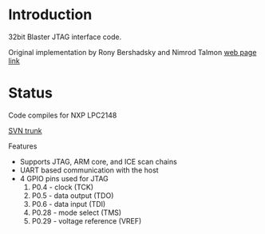 # Introduction #

32bit Blaster JTAG interface code.

Original implementation by Rony Bershadsky and Nimrod Talmon [web page link](http://www.cs.tau.ac.il/~nimrodt5/JTAG/index.html)

# Status #

Code compiles for NXP LPC2148

[SVN trunk](http://code.google.com/p/32bitmicro/source/browse/trunk/src/32bitblaster/jtag)

Features
  * Supports JTAG, ARM core, and ICE scan chains
  * UART based communication with the host
  * 4 GPIO pins used for JTAG
    1. P0.4  - clock (TCK)
    1. P0.5  - data output (TDO)
    1. P0.6  - data input (TDI)
    1. P0.28 - mode select (TMS)
    1. P0.29 - voltage reference (VREF)
